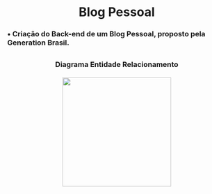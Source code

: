 <div align = "center"><h1>Blog Pessoal</div>
<div><h3>• Criação do Back-end de um Blog Pessoal, proposto pela Generation Brasil. </div>
  
  ##
  
<div align = "center">
  <p><h3>Diagrama Entidade Relacionamento
  <br><br>
  <img width="250px" src=""/>
  </div>



